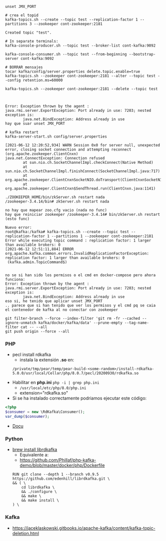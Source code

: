 ```
unset JMX_PORT

# crea el topid
kafka-topics.sh --create --topic test --replication-factor 1 --partitions 3 --zookeeper cont-zookeeper:2181

Created topic "test".

# In separate terminals:
kafka-console-producer.sh --topic test --broker-list cont-kafka:9092 

kafka-console-consumer.sh --topic test --from-beginning --bootstrap-server cont-kafka:9092

# BORRAR mensajes
tocar kafka/config/server.properties delete.topic.enable=true
kafka-topics.sh --zookeeper cont-zookeeper:2181 --alter --topic test --config retention.ms=60000

kafka-topics.sh --zookeeper cont-zookeeper:2181 --delete --topic test



Error: Exception thrown by the agent : java.rmi.server.ExportException: Port already in use: 7203; nested exception is: 
        java.net.BindException: Address already in use
hay que suar unset JMX_PORT

# kafka restart
kafka-server-start.sh config/server.properties

[2021-06-12 12:20:52,934] WARN Session 0x0 for server null, unexpected error, closing socket connection and attempting reconnect (org.apache.zookeeper.ClientCnxn)
java.net.ConnectException: Connection refused
        at sun.nio.ch.SocketChannelImpl.checkConnect(Native Method)
        at sun.nio.ch.SocketChannelImpl.finishConnect(SocketChannelImpl.java:717)
        at org.apache.zookeeper.ClientCnxnSocketNIO.doTransport(ClientCnxnSocketNIO.java:361)
        at org.apache.zookeeper.ClientCnxn$SendThread.run(ClientCnxn.java:1141)

./ZOOKEEPER_HOME/bin/zkServer.sh restart nada
/zookeeper-3.4.14/bin# zkServer.sh restart nada

no hay que mapear zoo.cfg vacio (nada no func)
hay que reiniciar zookeeper /zookeeper-3.4.14# bin/zkServer.sh restart (esto func)

Nuevo error:
root@kafka:/kafka# kafka-topics.sh --create --topic test --replication-factor 1 --partitions 1 --zookeeper cont-zookeeper:2181
Error while executing topic command : replication factor: 1 larger than available brokers: 0
[2021-06-12 12:51:11,884] ERROR org.apache.kafka.common.errors.InvalidReplicationFactorException: replication factor: 1 larger than available brokers: 0
 (kafka.admin.TopicCommand$)


no se si han sido los permisos o el cmd en docker-compose pero ahora funciona:
Error: Exception thrown by the agent : java.rmi.server.ExportException: Port already in use: 7203; nested exception is: 
        java.net.BindException: Address already in use 
eso si, he tenido que aplicar unset JMX_PORT
.. parece que si han tenido que ver los permisos y el cmd pq se caia el contenedor de kafka al no conectar con zookeeper

git filter-branch --force --index-filter 'git rm -fr --cached --ignore-unmatch kafka/docker/kafka/data' --prune-empty --tag-name-filter cat -- --all
git push origin --force --all
```

### PHP
- pecl install rdkafka
    - instala la extensión **.so** en:
    ``` 
    /private/tmp/pear/temp/pear-build-<some-random>/install-rdkafka-5.0.0/usr/local/Cellar/php/8.0.7/pecl/20200930/rdkafka.so
    ```
- Habilitar en **php.ini** `php -i | grep php.ini`
    - `/usr/local/etc/php/8.0/php.ini`  
    - extension="rdkafka.so"
- Si se ha instalado correctamente podriamos ejecutar este código:
```php
<?php
$consumer = new \RdKafka\Consumer();
var_dump($consumer);
```
- [Docu](https://arnaud.le-blanc.net/php-rdkafka-doc/phpdoc/book.rdkafka.html)

### Python
- [brew install librdkafka](https://formulae.brew.sh/formula/librdkafka)
    - Equivalente a:
    - https://github.com/Phillaf/php-kafka-demo/blob/master/docker/php/Dockerfile
    ```sys
    RUN git clone --depth 1 --branch v0.9.5 https://github.com/edenhill/librdkafka.git \
    && ( \
        cd librdkafka \
        && ./configure \
        && make \
        && make install \
    ) \
    ```
### Kafka
- https://jaceklaskowski.gitbooks.io/apache-kafka/content/kafka-topic-deletion.html
